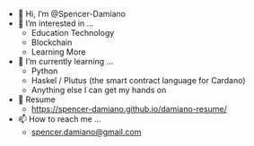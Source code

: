 <!---
Spencer-Damiano/Spencer-Damiano is a ✨ special ✨ repository because its `README.md` (this file) appears on your GitHub profile.
You can click the Preview link to take a look at your changes.
Created - 2022/06/15
Updated - 2023/09/16
--->

- 👋 Hi, I’m @Spencer-Damiano
- 👀 I’m interested in ...
    - Education Technology
    - Blockchain
    - Learning More
- 🌱 I’m currently learning ...
    - Python
    - Haskel / Plutus (the smart contract language for Cardano)
    - Anything else I can get my hands on
- 📜 Resume
    - https://spencer-damiano.github.io/damiano-resume/
- 📫 How to reach me ...
    - spencer.damiano@gmail.com


